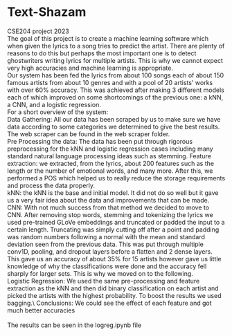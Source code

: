 # Text-Shazam
CSE204 project 2023 \
The goal of this project is to create a machine learning software which when given the lyrics to a song tries to predict the artist. There are plenty of reasons to do this but perhaps the most important one is to detect ghostwriters writing lyrics for multiple artists. This is why we cannot expect very high accuracies and machine learning is appropriate. \
Our system has been fed the lyrics from about 100 songs each of about 150 famous artists from about 10 genres and with a pool of 20 artists' works with over 60% accuracy. This was achieved after making 3 different models each of which improved on some shortcomings of the previous one: a kNN, a CNN, and a logistic regression.\
For a short overview of the system:\
Data Gathering: All our data has been scraped by us to make sure we have data according to some categories we determined to give the best results. The web scraper can be found in the web scraper folder.\
Pre Processing the data: The data has been put through rigorous preprocessing for the kNN and logistic regression cases including many standard natural language processing ideas such as stemming.
Feature extraction: we extracted, from the lyrics, about 200 features such as the length or the number of emotional words, and many more. After this, we performed a POS which helped us to really reduce the storage requirements and process the data properly.\
kNN: the kNN is the base and initial model. It did not do so well but it gave us a very fair idea about the data and improvements that can be made.\
CNN: With not much success from that method we decided to move to CNN. After removing stop words, stemming and tokenizing the lyrics we used pre-trained GLoVe embeddings and truncated or padded the input to a certain length. Truncating was simply cutting off after a point and padding was random numbers following a normal with the mean and standard deviation seen from the previous data. This was put through multiple conv1D, pooling, and dropout layers before a flatten and 2 dense layers. This gave us an accuracy of about 35% for 15 artists however gave us little knowledge of why the classifications were done and the accuracy fell sharply for larger sets. This is why we moved on to the following.\
Logistic Regression: We used the same pre-processing and feature extraction as the kNN and then did binary classification on each artist and picked the artists with the highest probability. To boost the results we used bagging.\ 
Conclusions: We could see the effect of each feature and got much better accuracies \
\
The results can be seen in the logreg.ipynb file
